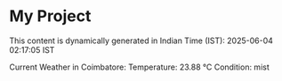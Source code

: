 # My Project

This content is dynamically generated in Indian Time (IST): 2025-06-04 02:17:05 IST


Current Weather in Coimbatore:
Temperature: 23.88 °C
Condition: mist
